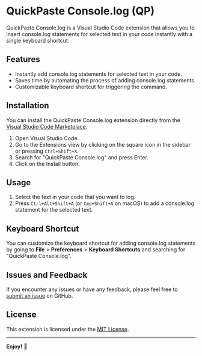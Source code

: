 # QuickPaste Console.log (QP)

QuickPaste Console.log is a Visual Studio Code extension that allows you to insert console.log statements for selected text in your code instantly with a single keyboard shortcut.

## Features

- Instantly add console.log statements for selected text in your code.
- Saves time by automating the process of adding console.log statements.
- Customizable keyboard shortcut for triggering the command.

## Installation

You can install the QuickPaste Console.log extension directly from the [Visual Studio Code Marketplace](https://marketplace.visualstudio.com/items?itemName=your-publisher-name.quickpaste-console-log).

1. Open Visual Studio Code.
2. Go to the Extensions view by clicking on the square icon in the sidebar or pressing `Ctrl+Shift+X`.
3. Search for "QuickPaste Console.log" and press Enter.
4. Click on the Install button.

## Usage

1. Select the text in your code that you want to log.
2. Press `Ctrl+Alt+Shift+A` (or `Cmd+Shift+A` on macOS) to add a console.log statement for the selected text.

## Keyboard Shortcut

You can customize the keyboard shortcut for adding console.log statements by going to **File** > **Preferences** > **Keyboard Shortcuts** and searching for "QuickPaste Console.log".

## Issues and Feedback

If you encounter any issues or have any feedback, please feel free to [submit an issue](https://github.com/your-github-username/quickpaste-console-log/issues) on GitHub.

## License

This extension is licensed under the [MIT License](LICENSE).

---

**Enjoy!** 🚀
